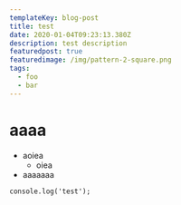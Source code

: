 ```yaml
---
templateKey: blog-post
title: test
date: 2020-01-04T09:23:13.380Z
description: test description
featuredpost: true
featuredimage: /img/pattern-2-square.png
tags:
  - foo
  - bar
---
```

# aaaa
- aoiea
  - oiea
- aaaaaaa

```
console.log('test');
```

